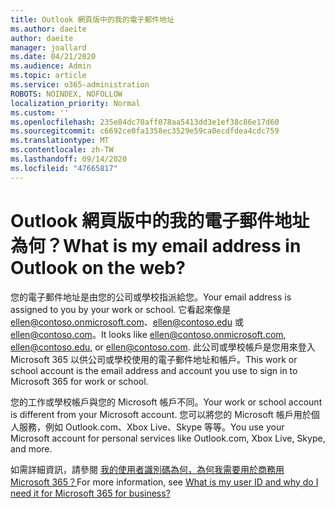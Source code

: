 ```yaml
---
title: Outlook 網頁版中的我的電子郵件地址
ms.author: daeite
author: daeite
manager: joallard
ms.date: 04/21/2020
ms.audience: Admin
ms.topic: article
ms.service: o365-administration
ROBOTS: NOINDEX, NOFOLLOW
localization_priority: Normal
ms.custom: ''
ms.openlocfilehash: 235e84dc70aff078aa5413dd3e1ef38c86e17d60
ms.sourcegitcommit: c6692ce0fa1358ec3529e59ca0ecdfdea4cdc759
ms.translationtype: MT
ms.contentlocale: zh-TW
ms.lasthandoff: 09/14/2020
ms.locfileid: "47665817"
---
```

# <a name="what-is-my-email-address-in-outlook-on-the-web"></a><span data-ttu-id="4a2ec-102">Outlook 網頁版中的我的電子郵件地址為何？</span><span class="sxs-lookup"><span data-stu-id="4a2ec-102">What is my email address in Outlook on the web?</span></span>

<span data-ttu-id="4a2ec-103">您的電子郵件地址是由您的公司或學校指派給您。</span><span class="sxs-lookup"><span data-stu-id="4a2ec-103">Your email address is assigned to you by your work or school.</span></span> <span data-ttu-id="4a2ec-104">它看起來像是 ellen@contoso.onmicrosoft.com、ellen@contoso.edu 或 ellen@contoso.com。</span><span class="sxs-lookup"><span data-stu-id="4a2ec-104">It looks like ellen@contoso.onmicrosoft.com, ellen@contoso.edu, or ellen@contoso.com.</span></span> <span data-ttu-id="4a2ec-105">此公司或學校帳戶是您用來登入 Microsoft 365 以供公司或學校使用的電子郵件地址和帳戶。</span><span class="sxs-lookup"><span data-stu-id="4a2ec-105">This work or school account is the email address and account you use to sign in to Microsoft 365 for work or school.</span></span>

<span data-ttu-id="4a2ec-106">您的工作或學校帳戶與您的 Microsoft 帳戶不同。</span><span class="sxs-lookup"><span data-stu-id="4a2ec-106">Your work or school account is different from your Microsoft account.</span></span> <span data-ttu-id="4a2ec-107">您可以將您的 Microsoft 帳戶用於個人服務，例如 Outlook.com、Xbox Live、Skype 等等。</span><span class="sxs-lookup"><span data-stu-id="4a2ec-107">You use your Microsoft account for personal services like Outlook.com, Xbox Live, Skype, and more.</span></span>

<span data-ttu-id="4a2ec-108">如需詳細資訊，請參閱 [我的使用者識別碼為何，為何我需要用於商務用 Microsoft 365？](https://support.office.com/article/37da662b-5da6-4b56-a091-2731b2ecc8b4)</span><span class="sxs-lookup"><span data-stu-id="4a2ec-108">For more information, see [What is my user ID and why do I need it for Microsoft 365 for business?](https://support.office.com/article/37da662b-5da6-4b56-a091-2731b2ecc8b4)</span></span>